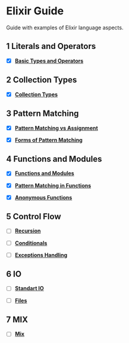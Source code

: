 # Elixir Guide
Guide with examples of Elixir language aspects.

## 1 Literals and Operators
+ [X] **[Basic Types and Operators](01_literals_and_operators/literals_and_operators.md)**


## 2 Collection Types
+ [x] **[Collection Types](02_collection_types/collection_types.md)**


## 3 Pattern Matching
+ [X] **[Pattern Matching vs Assignment](03_pattern_matching/1_pattern_matching.md)**
+ [X] **[Forms of Pattern Matching](03_pattern_matching/2_forms_of_pattern_matching.md)**


## 4 Functions and Modules
+ [X] **[Functions and Modules](04_functions_and_modules/1_functions_and_modules.md)**
+ [X] **[Pattern Matching in Functions](04_functions_and_modules/2_pattern_matching_in_functions.md)**
+ [X] **[Anonymous Functions](04_functions_and_modules/3_anonymous_functions.md)**


## 5 Control Flow
+ [ ] **[Recursion](05_control_flow/1_recursion.md)**
+ [ ] **[Conditionals](05_control_flow/2_conditionals.md)**
+ [ ] **[Exceptions Handling](05_control_flow/3_exceptions_handling.md)**


## 6 IO
+ [ ] **[Standart IO](06_io/1_standart_io.md)**
+ [ ] **[Files](06_io/2_files.md)**


## 7 MIX
+ [ ] **[Mix](07_mix/mix.md)**
